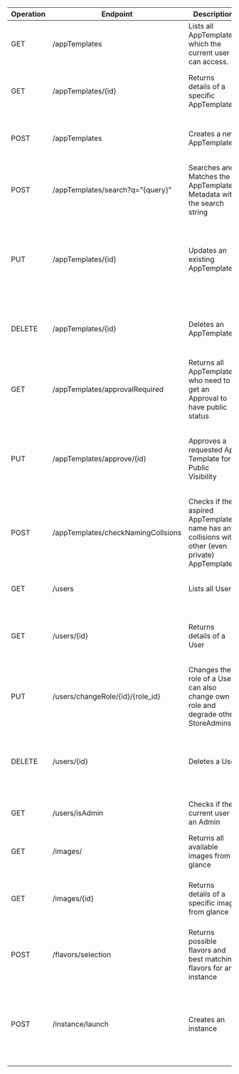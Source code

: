 | Operation | Endpoint                           | Description                                                                                      | Parameter                                                                          | Response                                                                                                                                 | Security                   | Content-Typ      | Error Codes                                                                                |
|-----------|------------------------------------|--------------------------------------------------------------------------------------------------|------------------------------------------------------------------------------------|------------------------------------------------------------------------------------------------------------------------------------------|----------------------------|------------------|--------------------------------------------------------------------------------------------|
| GET       | /appTemplates                      | Lists all AppTemplates, which the current user can access.                                       | -                                                                                  | 200 OK: `[{"id": "1", "name": "App1", "is_public": true, ...}]`                                                                          | Token-based Authentication | application/json | 401 Unauthorized, 500 Internal Server Error                                                |
| GET       | /appTemplates/{id}                 | Returns details of a specific AppTemplate                                                        | `id` (Path)                                                                        | 200 OK: `{ "id": "1", "name": "App1", "description": "...", ... }`                                                                       | Token-based Authentication | application/json | 404 Not Found, 401 Unauthorized, 500 Internal Server Error                                 |
| POST      | /appTemplates                      | Creates a new AppTemplate                                                                        | Body: `{ "name", "description", "creator_id", "is_public", ... }`                  | 201 Created: `{ "id": "1", ... }`                                                                                                        | Token-based Authentication | application/json | 400 Bad Request, 401 Unauthorized, 500 Internal Server Error                               |
| POST      | /appTemplates/search?q="{query}"   | Searches and Matches the AppTemplate Metadata with the search string                             | `query` (Query)                                                                    | 200 OK: `[{"id": "1", "name": "App1", "is_public": true, ...}]`                                                                          | Token-based Authentication | application/json | 401 Unauthorized, 500 Internal Server Error                                                |
| PUT       | /appTemplates/{id}                 | Updates an existing AppTemplate                                                                  | `id` (Path), Body: `{ "name", "description", ... }`                                | 200 OK: `{ "message": "Updated successfully" }`                                                                                          | Token-based Authentication | application/json | 400 Bad Request, 401 Unauthorized, 403 Forbidden, 404 Not Found, 500 Internal Server Error |
| DELETE    | /appTemplates/{id}                 | Deletes an AppTemplate                                                                           | `id` (Path)                                                                        | 204 No Content                                                                                                                           | Token-based Authentication | application/json | 401 Unauthorized, 404 Not Found, 500 Internal Server Error                                 |
| GET       | /appTemplates/approvalRequired     | Returns all AppTemplates who need to get an Approval to have public status                       | -                                                                                  | 200 OK: `[{"id": "1", "name": "App1", "is_public": true, ...}]`                                                                          | StoreAdmin Rights Required | application/json | 401 Unauthorized, 500 Internal Server Error                                                |
| PUT       | /appTemplates/approve/{id}         | Approves a requested App Template for Public Visibility                                          | `id` (Path)                                                                        | 200 OK: `{ "message": "App Template 235 EM-Pentesting now public. Successful" }`                                                         | StoreAdmin Rights Required | application/json | 401 Unauthorized, 403 Forbidden, 404 Not Found, 500 Internal Server Error                  |
| POST      | /appTemplates/checkNamingCollsions | Checks if the aspired AppTemplate name has any collisions with other (even private) AppTemplates | `name` (Query)                                                                     | 200 OK: `{ "isCollision": false }`                                                                                                       | Token-based Authentication | application/json | 401 Unauthorized, 500 Internal Server Error                                                |
| GET       | /users                             | Lists all Users                                                                                  | -                                                                                  | 200 OK: `[{"id": "user1", "role_id": "role1"}]`                                                                                          | StoreAdmin Rights Required | application/json | 401 Unauthorized, 500 Internal Server Error                                                |
| GET       | /users/{id}                        | Returns details of a User                                                                        | `id` (Path)                                                                        | 200 OK: `{ "id": "user1", "role_id": "role1"}`                                                                                           | Token-based Authentication | application/json | 401 Unauthorized, 404 Not Found, 500 Internal Server Error                                 |
| PUT       | /users/changeRole/{id}/{role_id}   | Changes the role of a User, can also change own role and degrade other StoreAdmins               | `id` (Path), `role_id` (Path)                                                      | 200 OK: `{ "message": "User 2 Max Mustermann has now Role 2 StoreAdmin. Success." }`                                                     | StoreAdmin Rights Required | application/json | 400 Bad Request, 401 Unauthorized, 404 Not Found, 500 Internal Server Error                |
| DELETE    | /users/{id}                        | Deletes a User                                                                                   | `id` (Path)                                                                        | 204 No Content                                                                                                                           | StoreAdmin Rights Required | application/json | 401 Unauthorized, 404 Not Found, 403 Forbidden, 500 Internal Server Error                  |
| GET       | /users/isAdmin                     | Checks if the current user is an Admin                                                           | -                                                                                  | 200 OK: `{ "is_admin": true }`                                                                                                           | Token-based Authentication | application/json | 401 Unauthorized, 500 Internal Server Error                                                |
| GET       | /images/                           | Returns all available images from glance                                                         | -                                                                                  | 200 OK: `[{"id": "1", "name": "Image1", ...}]`                                                                                           | Token-based Authentication | application/json | 401 Unauthorized, 500 Internal Server Error                                                |
| GET       | /images/{id}                       | Returns details of a specific image from glance                                                  | `id` (Path)                                                                        | 200 OK: `{ "id": "1", "name": "Image1", ... }`                                                                                       m   | Token-based Authentication | application/json | 401 Unauthorized, 404 Not Found, 500 Internal Server Error                                 |
| POST      | /flavors/selection                 | Returns possible flavors and best matching flavors for an instance                               | Body: `{ "app_template_id", "number_accounts" }`                                   | 200 OK: `{ "best_flavor_id": "1", possible_flavor_ids: ["1", "2", "4"] }`                                                                | Token-based Authentication | application/json | 400 Bad Request, 404 Not Found, 500 Internal Server Error                                  |
| POST      | /instance/launch                   | Creates an instance                                                                              | Body: `{ "app_template_id", "flavor_id", "accounts": [{"username", "password"}] }` | 201 Created: `{ "instance_id": "1", "accounts" : [{"name": "student1", "password": "1234"}, {"name": "student2", "password": "5678"}] }` | Token-based Authentication | application/json | 400 Bad Request, 401 Unauthorized, 403 Forbidden, 404 Not Found, 500 Internal Server Error |